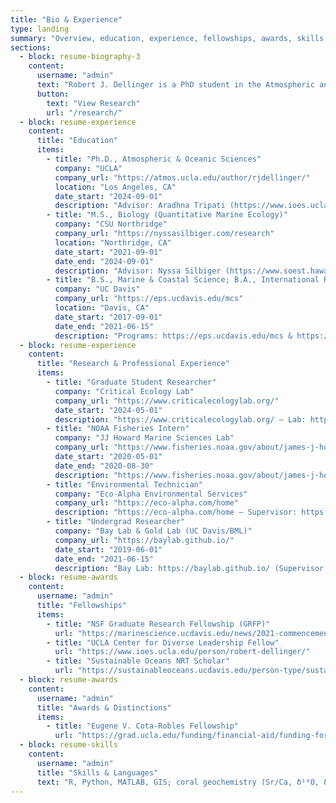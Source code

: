 ```yaml
---
title: "Bio & Experience"
type: landing
summary: "Overview, education, experience, fellowships, awards, skills, and languages."
sections:
  - block: resume-biography-3
    content:
      username: "admin"
      text: "Robert J. Dellinger is a PhD student in the Atmospheric and Oceanic Sciences Department at UCLA, researching the impacts of climate change on marine ecosystems, with a focus on biogeochemistry."
      button:
        text: "View Research"
        url: "/research/"
  - block: resume-experience
    content:
      title: "Education"
      items:
        - title: "Ph.D., Atmospheric & Oceanic Sciences"
          company: "UCLA"
          company_url: "https://atmos.ucla.edu/author/rjdellinger/"
          location: "Los Angeles, CA"
          date_start: "2024-09-01"
          description: "Advisor: Aradhna Tripati (https://www.ioes.ucla.edu/person/aradhna-tripati/) — Profile: https://atmos.ucla.edu/author/rjdellinger/"
        - title: "M.S., Biology (Quantitative Marine Ecology)"
          company: "CSU Northridge"
          company_url: "https://nyssasilbiger.com/research"
          location: "Northridge, CA"
          date_start: "2021-09-01"
          date_end: "2024-09-01"
          description: "Advisor: Nyssa Silbiger (https://www.soest.hawaii.edu/soestwp/about/directory/nyssa-silbriger/) — Thesis: https://scholarworks.calstate.edu/concern/theses/jq085t882"
        - title: "B.S., Marine & Coastal Science; B.A., International Relations"
          company: "UC Davis"
          company_url: "https://eps.ucdavis.edu/mcs"
          location: "Davis, CA"
          date_start: "2017-09-01"
          date_end: "2021-06-15"
          description: "Programs: https://eps.ucdavis.edu/mcs & https://ps.ucdavis.edu/international-relations-major"
  - block: resume-experience
    content:
      title: "Research & Professional Experience"
      items:
        - title: "Graduate Student Researcher"
          company: "Critical Ecology Lab"
          company_url: "https://www.criticalecologylab.org/"
          date_start: "2024-05-01"
          description: "https://www.criticalecologylab.org/ — Lab: https://web.archive.org/web/20240808160226/https://www.criticalecologylab.org/people — Supervisor: https://www.criticalecologylab.org/people"
        - title: "NOAA Fisheries Intern"
          company: "JJ Howard Marine Sciences Lab"
          company_url: "https://www.fisheries.noaa.gov/about/james-j-howard-marine-sciences-laboratory-sandy-hook"
          date_start: "2020-05-01"
          date_end: "2020-08-30"
          description: "https://www.fisheries.noaa.gov/about/james-j-howard-marine-sciences-laboratory-sandy-hook — Supervisor: https://www.fisheries.noaa.gov/contact/annie-peterson"
        - title: "Environmental Technician"
          company: "Eco-Alpha Environmental Services"
          company_url: "https://eco-alpha.com/home"
          description: "https://eco-alpha.com/home — Supervisor: https://en.wikipedia.org/wiki/Melanie_Harrison_Okoro"
        - title: "Undergrad Researcher"
          company: "Bay Lab & Gold Lab (UC Davis/BML)"
          company_url: "https://baylab.github.io/"
          date_start: "2019-06-01"
          date_end: "2021-06-15"
          description: "Bay Lab: https://baylab.github.io/ (Supervisor: https://biology.ucdavis.edu/people/rachael-bay) • Gold Lab: https://marinescience.ucdavis.edu/units/gold-lab (Supervisor: https://marinescience.ucdavis.edu/people/david-gold)"
  - block: resume-awards
    content:
      username: "admin"
      title: "Fellowships"
      items:
        - title: "NSF Graduate Research Fellowship (GRFP)"
          url: "https://marinescience.ucdavis.edu/news/2021-commencement"
        - title: "UCLA Center for Diverse Leadership Fellow"
          url: "https://www.ioes.ucla.edu/person/robert-dellinger/"
        - title: "Sustainable Oceans NRT Scholar"
          url: "https://sustainableoceans.ucdavis.edu/person-type/sustainable-oceans-scholars-2022"
  - block: resume-awards
    content:
      username: "admin"
      title: "Awards & Distinctions"
      items:
        - title: "Eugene V. Cota-Robles Fellowship"
          url: "https://grad.ucla.edu/funding/financial-aid/funding-for-entering-students/eugene-v-cota-robles-fellowship/"
  - block: resume-skills
    content:
      username: "admin"
      title: "Skills & Languages"
      text: "R, Python, MATLAB, GIS; coral geochemistry (Sr/Ca, δ¹⁸O, δ¹¹B, Ba/Ca, Δ¹⁴C); aDNA (ITS2); ICP-MS; µCT; CEQA/NEPA/ESA; Spanish (conversational)"
---
```

